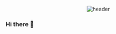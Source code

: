 <div align="center">


  ![header](https://capsule-render.vercel.app/api?type=waving&color=0:c5e2ff,50:96cbff,100:#4aa4ff&height=300&section=header&text=Chaen&fontSize=90&fontColor=e8f4ff&fontAlignY=30&fontAlign=75&desc=github&descSize=65&descAlign=82)
</div>

### Hi there 👋

<!--
**limce21/limce21** is a ✨ _special_ ✨ repository because its `README.md` (this file) appears on your GitHub profile.

Here are some ideas to get you started:

- 🔭 I’m currently working on ...
- 🌱 I’m currently learning ...
- 👯 I’m looking to collaborate on ...
- 🤔 I’m looking for help with ...
- 💬 Ask me about ...
- 📫 How to reach me: ...
- 😄 Pronouns: ...
- ⚡ Fun fact: ...
-->
